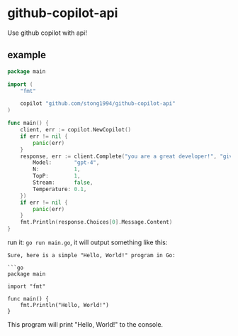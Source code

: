 # github-copilot-api

Use github copilot with api!

## example

```go
package main

import (
	"fmt"

	copilot "github.com/stong1994/github-copilot-api"
)

func main() {
	client, err := copilot.NewCopilot()
	if err != nil {
		panic(err)
	}
	response, err := client.Complete("you are a great developer!", "give me a code to print hello world with golang", copilot.CompletionOpts{
		Model:       "gpt-4",
		N:           1,
		TopP:        1,
		Stream:      false,
		Temperature: 0.1,
	})
	if err != nil {
		panic(err)
	}
	fmt.Println(response.Choices[0].Message.Content)
}

```

run it: `go run main.go`, it will output something like this:

````
Sure, here is a simple "Hello, World!" program in Go:

```go
package main

import "fmt"

func main() {
    fmt.Println("Hello, World!")
}
````

This program will print "Hello, World!" to the console.

```

```
